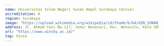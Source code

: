 ```yaml
---
name: Universitas Islam Negeri Sunan Ampel Surabaya (Uinsa)
accreditation: A
region: Surabaya
image: "https://upload.wikimedia.org/wikipedia/id/thumb/b/b4/UIN_SUNAN_AMPEL.jpg/400px-UIN_SUNAN_AMPEL.jpg"
address: Jl. Ahmad Yani No.117, Jemur Wonosari, Kec. Wonocolo, Kota SBY, Jawa Timur 60237
url: "https://www.uinsby.ac.id/"
tag: Uinsa
---
```

